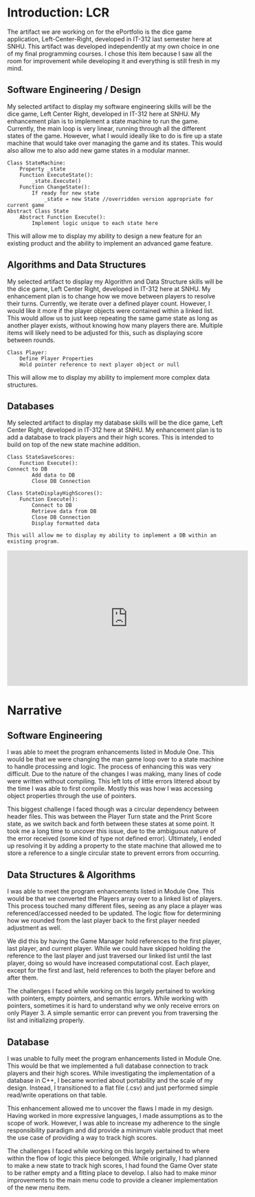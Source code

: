 # Introduction: LCR
The artifact we are working on for the ePortfolio is the dice game application, Left-Center-Right, developed in IT-312 last semester here at SNHU. This artifact was developed independently at my own choice in one of my final programming courses. I chose this item because I saw all the room for improvement while developing it and everything is still fresh in my mind. 

## Software Engineering / Design
My selected artifact to display my software engineering skills will be the dice game, Left Center Right, developed in IT-312 here at SNHU. 
My enhancement plan is to implement a state machine to run the game. Currently, the main loop is very linear, running through all the different states of the game. However, what I would ideally like to do is fire up a state machine that would take over managing the game and its states. This would also allow me to also add new game states in a modular manner. 
```
Class StateMachine:
	Property _state
	Function ExecuteState():
		_state.Execute()
	Function ChangeState():
		If ready for new state
			_state = new State //overridden version appropriate for current game
Abstract Class State
	Abstract Function Execute():
		Implement logic unique to each state here
```
This will allow me to display my ability to design a new feature for an existing product and the ability to implement an advanced game feature.

## Algorithms and Data Structures
My selected artifact to display my Algorithm and Data Structure skills will be the dice game, Left Center Right, developed in IT-312 here at SNHU.
My enhancement plan is to change how we move between players to resolve their turns. Currently, we iterate over a defined player count. However, I would like it more if the player objects were contained within a linked list. This would allow us to just keep repeating the same game state as long as another player exists, without knowing how many players there are. Multiple items will likely need to be adjusted for this, such as displaying score between rounds. 
```
Class Player:
	Define Player Properties
	Hold pointer reference to next player object or null
```
This will allow me to display my ability to implement more complex data structures.

## Databases
My selected artifact to display my database skills will be the dice game, Left Center Right, developed in IT-312 here at SNHU.
My enhancement plan is to add a database to track players and their high scores. This is intended to build on top of the new state machine addition.
```
Class StateSaveScores:
	Function Execute():
Connect to DB
		Add data to DB
		Close DB Connection
		
Class StateDisplayHighScores():
	Function Execute():
		Connect to DB
		Retrieve data from DB
		Close DB Connection
		Display formatted data

This will allow me to display my ability to implement a DB within an existing program. 
```

<iframe width="560" height="315" src="https://www.youtube.com/embed/x8v8Zsadk3Q" frameborder="0" allow="accelerometer; autoplay; encrypted-media; gyroscope; picture-in-picture" allowfullscreen></iframe>

# Narrative
## Software Engineering
I was able to meet the program enhancements listed in Module One. This would be that we were changing the man game loop over to a state machine to handle processing and logic. The process of enhancing this was very difficult. Due to the nature of the changes I was making, many lines of code were written without compiling. This left lots of little errors littered about by the time I was able to first compile. Mostly this was how I was accessing object properties through the use of pointers. 

This biggest challenge I faced though was a circular dependency between header files. This was between the Player Turn state and the Print Score state, as we switch back and forth between these states at some point. It took me a long time to uncover this issue, due to the ambiguous nature of the error received (some kind of type not defined error). Ultimately, I ended up resolving it by adding a property to the state machine that allowed me to store a reference to a single circular state to prevent errors from occurring. 

## Data Structures & Algorithms
I was able to meet the program enhancements listed in Module One. This would be that we converted the Players array over to a linked list of players. This process touched many different files, seeing as any place a player was referenced/accessed needed to be updated. The logic flow for determining how we rounded from the last player back to the first player needed adjustment as well. 

We did this by having the Game Manager hold references to the first player, last player, and current player. While we could have skipped holding the reference to the last player and just traversed our linked list until the last player, doing so would have increased computational cost. Each player, except for the first and last, held references to both the player before and after them. 

The challenges I faced while working on this largely pertained to working with pointers, empty pointers, and semantic errors. While working with pointers, sometimes it is hard to understand why we only receive errors on only Player 3. A simple semantic error can prevent you from traversing the list and initializing properly.  

## Database
I was unable to fully meet the program enhancements listed in Module One. This would be that we implemented a full database connection to track players and their high scores. While investigating the implementation of a database in C++, I became worried about portability and the scale of my design. Instead, I transitioned to a flat file (.csv) and just performed simple read/write operations on that table.

This enhancement allowed me to uncover the flaws I made in my design. Having worked in more expressive languages, I made assumptions as to the scope of work. However, I was able to increase my adherence to the single responsibility paradigm and did provide a minimum viable product that meet the use case of providing a way to track high scores. 

The challenges I faced while working on this largely pertained to where within the flow of logic this piece belonged. While originally, I had planned to make a new state to track high scores, I had found the Game Over state to be rather empty and a fitting place to develop. I also had to make minor improvements to the main menu code to provide a cleaner implementation of the new menu item.  

